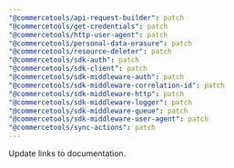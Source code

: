 ```yaml
---
"@commercetools/api-request-builder": patch
"@commercetools/get-credentials": patch
"@commercetools/http-user-agent": patch
"@commercetools/personal-data-erasure": patch
"@commercetools/resource-deleter": patch
"@commercetools/sdk-auth": patch
"@commercetools/sdk-client": patch
"@commercetools/sdk-middleware-auth": patch
"@commercetools/sdk-middleware-correlation-id": patch
"@commercetools/sdk-middleware-http": patch
"@commercetools/sdk-middleware-logger": patch
"@commercetools/sdk-middleware-queue": patch
"@commercetools/sdk-middleware-user-agent": patch
"@commercetools/sync-actions": patch
---
```


Update links to documentation.
